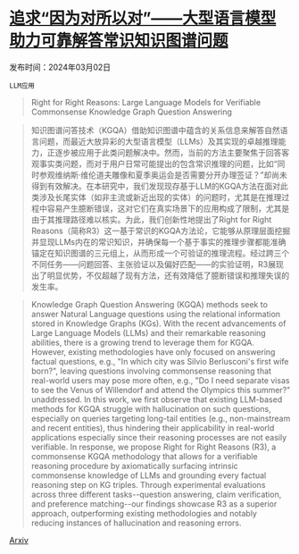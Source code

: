 # [追求“因为对所以对”——大型语言模型助力可靠解答常识知识图谱问题](https://arxiv.org/abs/2403.01390)

发布时间：2024年03月02日

`LLM应用`

> Right for Right Reasons: Large Language Models for Verifiable Commonsense Knowledge Graph Question Answering

> 知识图谱问答技术（KGQA）借助知识图谱中蕴含的关系信息来解答自然语言问题，而最近大放异彩的大型语言模型（LLMs）及其实现的卓越推理能力，正逐步被应用于此类问题解决中。然而，当前的方法主要聚焦于回答客观事实类问题，而对于用户日常可能提出的包含常识推理的问题，比如“同时参观维纳斯·维伦道夫雕像和夏季奥运会是否需要分开办理签证？”却尚未得到有效解决。在本研究中，我们发现现存基于LLM的KGQA方法在面对此类涉及长尾实体（如非主流或新近出现的实体）的问题时，尤其是在推理过程中容易产生臆断错误，这对它们在真实场景下的应用构成了限制，尤其是由于其推理路径难以核实。为此，我们创新性地提出了Right for Right Reasons（简称R3）这一基于常识的KGQA方法论，它能够从原理层面挖掘并显现LLMs内在的常识知识，并确保每一个基于事实的推理步骤都能准确锚定在知识图谱的三元组上，从而形成一个可验证的推理流程。经过跨三个不同任务——问题回答、主张验证以及偏好匹配——的实验证明，R3展现出了明显优势，不仅超越了现有方法，还有效降低了臆断错误和推理失误的发生率。

> Knowledge Graph Question Answering (KGQA) methods seek to answer Natural Language questions using the relational information stored in Knowledge Graphs (KGs). With the recent advancements of Large Language Models (LLMs) and their remarkable reasoning abilities, there is a growing trend to leverage them for KGQA. However, existing methodologies have only focused on answering factual questions, e.g., "In which city was Silvio Berlusconi's first wife born?", leaving questions involving commonsense reasoning that real-world users may pose more often, e.g., "Do I need separate visas to see the Venus of Willendorf and attend the Olympics this summer?" unaddressed. In this work, we first observe that existing LLM-based methods for KGQA struggle with hallucination on such questions, especially on queries targeting long-tail entities (e.g., non-mainstream and recent entities), thus hindering their applicability in real-world applications especially since their reasoning processes are not easily verifiable. In response, we propose Right for Right Reasons (R3), a commonsense KGQA methodology that allows for a verifiable reasoning procedure by axiomatically surfacing intrinsic commonsense knowledge of LLMs and grounding every factual reasoning step on KG triples. Through experimental evaluations across three different tasks--question answering, claim verification, and preference matching--our findings showcase R3 as a superior approach, outperforming existing methodologies and notably reducing instances of hallucination and reasoning errors.

[Arxiv](https://arxiv.org/abs/2403.01390)